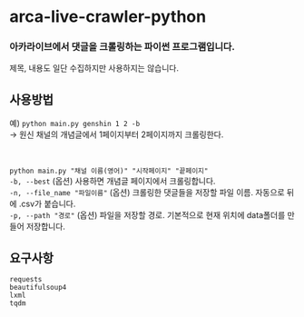 # arca-live-crawler-python

### 아카라이브에서 댓글을 크롤링하는 파이썬 프로그램입니다.

제목, 내용도 일단 수집하지만 사용하지는 않습니다.

## 사용방법

예) `python main.py genshin 1 2 -b`  
 -> 원신 채널의 개념글에서 1페이지부터 2페이지까지 크롤링한다.

</br>

`python main.py "채널 이름(영어)" "시작페이지" "끝페이지"`  
`-b, --best` (옵션) 사용하면 개념글 페이지에서 크롤링합니다.  
`-n, --file_name "파일이름"` (옵션) 크롤링한 댓글들을 저장할 파일 이름. 자동으로 뒤에 .csv가 붙습니다.  
`-p, --path "경로"` (옵션) 파일을 저장할 경로. 기본적으로 현재 위치에 data폴더를 만들어 저장합니다.

## 요구사항
`requests`  
`beautifulsoup4`  
`lxml`  
`tqdm`